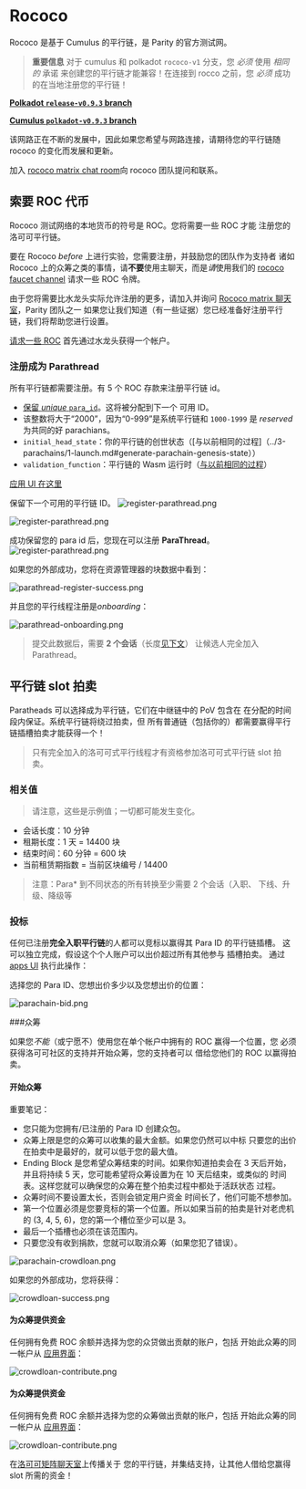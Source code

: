 # Rococo

Rococo 是基于 Cumulus 的平行链，是 Parity 的官方测试网。

> **重要信息** 对于 cumulus 和 polkadot `rococo-v1` 分支，您 _必须_ 使用 _相同的_ 承诺
> 来创建您的平行链才能兼容！在连接到 rocco 之前，您 _必须_ 成功的在当地注册您的平行链！

**[Polkadot `release-v0.9.3` branch](https://github.com/paritytech/polkadot/tree/release-v0.9.3)**

**[Cumulus `polkadot-v0.9.3` branch](https://github.com/paritytech/cumulus/tree/polkadot-v0.9.3)**

该网路正在不断的发展中，因此如果您希望与网路连接，请期待您的平行链随 rococo 的变化而发展和更新。

加入 [rococo matrix chat room](https://matrix.to/#/#rococo:matrix.parity.io)向 rococo 团队提问和联系。

## 索要 ROC 代币

Rococo 测试网络的本地货币的符号是 ROC。您将需要一些 ROC 才能
注册您的洛可可平行链。

要在 Rococo _before_ 上进行实验，您需要注册，并鼓励您的团队作为支持者
诸如 Rococo 上的众筹之类的事情，请**不要**使用主聊天，而是*请*使用我们的
[rococo faucet channel](https://matrix.to/#/#rococo-faucet:matrix.org) 请求一些 ROC 令牌。

由于您将需要比水龙头实际允许注册的更多，请加入并询问
[Rococo matrix 聊天室](https://matrix.to/#/#rococo:matrix.parity.io)，Parity 团队之一
如果您让我们知道（有一些证据）您已经准备好注册平行链，我们将帮助您进行设置。

[请求一些 ROC](en/6-register/1-register?id=request-roc-tokens) 首先通过水龙头获得一个帐户。

### 注册成为 Parathread

所有平行链都需要注册。有 5 个 ROC 存款来注册平行链 id。

- [保留 _unique_ `para_id`](en/2-relay-chain/2-reserve)。这将被分配到下一个
  可用 ID。
- 该整数将大于“2000”，因为“0-999”是系统平行链和
  `1000-1999` 是 _reserved_ 为共同的好 parachians。
- `initial_head_state`：你的平行链的创世状态（[与以前相同的过程]（../3-parachains/1-launch.md#generate-parachain-genesis-state））
- `validation_function`：平行链的 Wasm 运行时（[与以前相同的过程](../3-parachains/1-launch.md##obtain-wasm-runtime-validation-function)）

[应用 UI 在这里](https://polkadot.js.org/apps/?rpc=wss%3A%2F%2Frococo-rpc.polkadot.io#/parachains/parathreads)

保留下一个可用的平行链 ID。
![register-parathread.png](../../assets/img/register-para-id-1.png)

![register-parathread.png](../../assets/img/register-para-id-2.png)

成功保留您的 para id 后，您现在可以注册 **ParaThread**。
![register-parathread.png](../../assets/img/register-parathread.png)

如果您的外部成功，您将在资源管理器的块数据中看到：

![parathread-register-success.png](../../assets/img/parathread-register-success.png)

并且您的平行线程注册是*onboarding*：

![parathread-onboarding.png](../../assets/img/parathread-onboarding.png)

> 提交此数据后，需要 **2 个会话**（长度[见下文](#relevant-values)）
> 让候选人完全加入 Parathread。

## 平行链 slot 拍卖

Paratheads 可以选择成为平行链，它们在中继链中的 PoV 包含在
在分配的时间段内保证。系统平行链将绕过拍卖，但
所有普通链（包括你的）都需要赢得平行链插槽拍卖才能获得一个！

> 只有完全加入的洛可可式平行线程才有资格参加洛可可式平行链 slot 拍卖。

### 相关值

> 请注意，这些是示例值；一切都可能发生变化。

- 会话长度：10 分钟
- 租期长度：1 天 = 14400 块
- 结束时间：60 分钟 = 600 块
- 当前租赁期指数 = 当前区块编号 / 14400

> 注意：Para\* 到不同状态的所有转换至少需要 2 个会话（入职、
> 下线、升级、降级等

### 投标

任何已注册**完全入职平行链**的人都可以竞标以赢得其 Para ID 的平行链插槽。
这可以独立完成，假设这个个人账户可以出价超过所有其他参与
插槽拍卖。
通过 [apps UI](https://polkadot.js.org/apps/?rpc=wss%3A%2F%2Frococo-rpc.polkadot.io#/parachains/auctions) 执行此操作：

选择您的 Para ID、您想出价多少以及您想出价的位置：

![parachain-bid.png](../../assets/img/parachain-bid.png)

###众筹

如果您*不能*（或宁愿不）使用您在单个帐户中拥有的 ROC 赢得一个位置，您
必须获得洛可可社区的支持并开始众筹，您的支持者可以
借给您他们的 ROC 以赢得拍卖。

#### 开始众筹

重要笔记：

- 您只能为您拥有/已注册的 Para ID 创建众包。
- 众筹上限是您的众筹可以收集的最大金额。如果您仍然可以中标
  只要您的出价在拍卖中是最好的，就可以低于您的最大值。
- Ending Block 是您希望众筹结束的时间。如果你知道拍卖会在 3 天后开始，
  并且将持续 5 天，您可能希望将众筹设置为在 10 天后结束，或类似的
  时间表。这样您就可以确保您的众筹在整个拍卖过程中都处于活跃状态
  过程。
- 众筹时间不要设置太长，否则会锁定用户资金
  时间长了，他们可能不想参加。
- 第一个位置必须是您要竞标的第一个位置。所以如果当前的拍卖是针对老虎机的
  (3, 4, 5, 6)，您的第一个槽位至少可以是 3。
- 最后一个插槽也必须在该范围内。
- 只要您没有收到捐款，您就可以取消众筹（如果您犯了错误）。

![parachain-crowdloan.png](../../assets/img/parachain-crowdloan.png)

如果您的外部成功，您将获得：

![crowdloan-success.png](../../assets/img/crowdloan-success.png)

#### 为众筹提供资金

任何拥有免费 ROC 余额并选择为您的众贷做出贡献的账户，包括
开始此众筹的同一帐户从
[应用界面](https://polkadot.js.org/apps/?rpc=wss%3A%2F%2Frococo-rpc.polkadot.io#/parachains/crowdloan)：

![crowdloan-contribute.png](../../assets/img/crowdloan-contribute.png)

#### 为众筹提供资金

任何拥有免费 ROC 余额并选择为您的众筹做出贡献的账户，包括
开始此众筹的同一帐户从
[应用界面](https://polkadot.js.org/apps/?rpc=wss%3A%2F%2Frococo-rpc.polkadot.io#/parachains/crowdloan)：

![crowdloan-contribute.png](../../assets/img/crowdloan-contribute.png)

在[洛可可矩阵聊天室](https://matrix.to/#/#rococo:matrix.parity.io)上传播关于
您的平行链，并集结支持，让其他人借给您赢得 slot 所需的资金！
